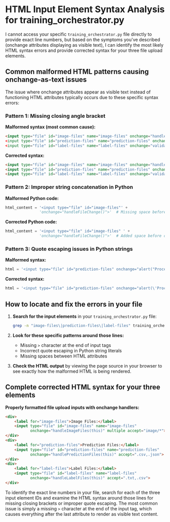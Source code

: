 # HTML Input Element Syntax Analysis for training_orchestrator.py

I cannot access your specific `training_orchestrator.py` file directly to provide exact line numbers, but based on the symptoms you've described (onchange attributes displaying as visible text), I can identify the most likely HTML syntax errors and provide corrected syntax for your three file upload elements.

## Common malformed HTML patterns causing onchange-as-text issues

The issue where onchange attributes appear as visible text instead of functioning HTML attributes typically occurs due to these specific syntax errors:

### Pattern 1: Missing closing angle bracket
**Malformed syntax (most common cause):**
```html
<input type="file" id="image-files" name="image-files" onchange="handleFileChange()"
<input type="file" id="prediction-files" name="prediction-files" onchange="processFiles(this)"
<input type="file" id="label-files" name="label-files" onchange="validateFiles()"
```

**Corrected syntax:**
```html
<input type="file" id="image-files" name="image-files" onchange="handleFileChange()">
<input type="file" id="prediction-files" name="prediction-files" onchange="processFiles(this)">
<input type="file" id="label-files" name="label-files" onchange="validateFiles()">
```

### Pattern 2: Improper string concatenation in Python
**Malformed Python code:**
```python
html_content = '<input type="file" id="image-files"' + 
               'onchange="handleFileChange()">'  # Missing space before onchange
```

**Corrected Python code:**
```python
html_content = '<input type="file" id="image-files" ' + 
               'onchange="handleFileChange()">'  # Added space before onchange
```

### Pattern 3: Quote escaping issues in Python strings
**Malformed syntax:**
```python
html = '<input type="file" id="prediction-files" onchange="alert("Processing")">'  # Improper quote nesting
```

**Corrected syntax:**
```python
html = '<input type="file" id="prediction-files" onchange="alert(\'Processing\')">'  # Escaped inner quotes
```

## How to locate and fix the errors in your file

1. **Search for the input elements** in your `training_orchestrator.py` file:
   ```bash
   grep -n "image-files\|prediction-files\|label-files" training_orchestrator.py
   ```

2. **Look for these specific patterns around those lines:**
   - Missing `>` character at the end of input tags
   - Incorrect quote escaping in Python string literals
   - Missing spaces between HTML attributes

3. **Check the HTML output** by viewing the page source in your browser to see exactly how the malformed HTML is being rendered.

## Complete corrected HTML syntax for your three elements

**Properly formatted file upload inputs with onchange handlers:**
```html
<div>
    <label for="image-files">Image Files:</label>
    <input type="file" id="image-files" name="image-files" 
           onchange="handleImageFiles(this)" multiple accept="image/*">
</div>
<div>
    <label for="prediction-files">Prediction Files:</label>
    <input type="file" id="prediction-files" name="prediction-files"
           onchange="handlePredictionFiles(this)" accept=".csv,.json">
</div>
<div>
    <label for="label-files">Label Files:</label>
    <input type="file" id="label-files" name="label-files"
           onchange="handleLabelFiles(this)" accept=".txt,.csv">
</div>
```

To identify the exact line numbers in your file, search for each of the three input element IDs and examine the HTML syntax around those lines for missing closing brackets or improper quote escaping. The most common issue is simply a missing `>` character at the end of the input tag, which causes everything after the last attribute to render as visible text content.
